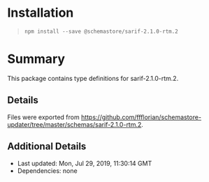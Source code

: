 # Installation
> `npm install --save @schemastore/sarif-2.1.0-rtm.2`

# Summary
This package contains type definitions for sarif-2.1.0-rtm.2.

## Details
Files were exported from https://github.com/ffflorian/schemastore-updater/tree/master/schemas/sarif-2.1.0-rtm.2.

## Additional Details
* Last updated: Mon, Jul 29, 2019, 11:30:14 GMT
* Dependencies: none
